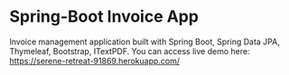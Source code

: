 # Spring-Boot Invoice App

Invoice management application built with Spring Boot, Spring Data JPA, Thymeleaf, Bootstrap, ITextPDF.
You can access live demo here:
https://serene-retreat-91869.herokuapp.com/
